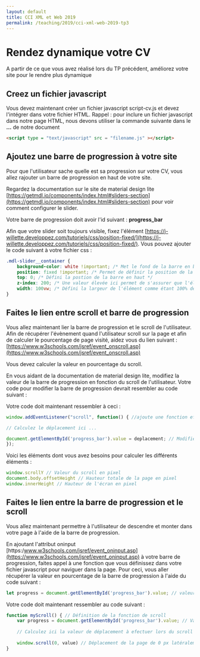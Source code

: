 ```yaml
---
layout: default
title: CCI XML et Web 2019
permalink: /teaching/2019/cci-xml-web-2019-tp3
---
```


# Rendez dynamique votre CV
A partir de ce que vous avez réalisé lors du TP précédent, améliorez votre site pour le rendre plus dynamique

## Creez un fichier javascript
Vous devez maintenant créer un fichier javascript script-cv.js et devez l'intégrer dans votre fichier HTML.
Rappel : pour inclure un fichier javascript dans notre page HTML, nous devons utiliser la commande suivante dans le **<head>...</head>** de notre document
``` html
<script type = "text/javascript" src = "filename.js" ></script>
```

## Ajoutez une barre de progression à votre site
Pour que l'utilisateur sache quelle est sa progression sur votre CV, vous allez rajouter un barre de progression en haut de votre site.

Regardez la documentation sur le site de material design lite [https://getmdl.io/components/index.html#sliders-section](https://getmdl.io/components/index.html#sliders-section) pour voir comment configurer le slider.

Votre barre de progression doit avoir l'id suivant : **progress_bar**

Afin que votre slider soit toujours visible, fixez l'élément [https://j-willette.developpez.com/tutoriels/css/position-fixed/](https://j-willette.developpez.com/tutoriels/css/position-fixed/). Vous pouvez ajouter le code suivant à votre fichier css :
```css
.mdl-slider__container {
    background-color: white !important; /* Met le fond de la barre en blanc */
    position: fixed !important; /* Permet de définir la position de la barre comme fixe */
    top: 0; /* Défini la postion de la barre en haut */
    z-index: 200; /* Une valeur élevée ici permet de s'assurer que l'élément est au dessus des autres */
    width: 100vw; /* Défini la largeur de l'élément comme étant 100% de la largeur de l'écran */
}
```

## Faites le lien entre scroll et barre de progression
Vous allez maintenant lier la barre de progression et le scroll de l'utilisateur. Afin de récupérer l'évènement quand l'utilisateur scroll sur la page et afin de calculer le pourcentage de page visité, aidez vous du lien suivant : [https://www.w3schools.com/jsref/event_onscroll.asp](https://www.w3schools.com/jsref/event_onscroll.asp)

Vous devez calculer la valeur en pourcentage du scroll.

En vous aidant de la documentation de material design lite, modifiez la valeur de la barre de progression en fonction du scroll de l'utilisateur. Votre code pour modifier la barre de progression devrait resembler au code suivant :

Votre code doit maintenant ressembler à ceci :
```javascript
window.addEventListener("scroll", function() { //ajoute une fonction efectuée lorsque l'utilisateur scroll sur la page

// Calculez le déplacement ici ...

document.getElementById('progress_bar').value = deplacement; // Modifie la valeur de la barre de progression pour qu'elle corresponde au déplacement du scroll
});
```
Voici les éléments dont vous avez besoins pour calculer les différents éléments :
```javascript
window.scrollY // Valeur du scroll en pixel
document.body.offsetHeight // Hauteur totale de la page en pixel
window.innerHeight // Hauteur de l'écran en pixel
```

## Faites le lien entre la barre de progression et le scroll
Vous allez maintenant permettre à l'utilisateur de descendre et monter dans votre page à l'aide de la barre de progression.

En ajoutant l'attribut oninput [https:/www.w3schools.com/jsref/event_oninput.asp](https://www.w3schools.com/jsref/event_oninput.asp) à votre barre de progression, faites appel à une fonction que vous définissez dans votre fichier javascript pour naviguer dans la page.
Pour ceci, vous aller récupérer la valeur en pourcentage de la barre de progression à l'aide du code suivant :
```javascript
let progress = document.getElementById('progress_bar').value; // valeur de la barre de progression
```
Votre code doit maintenant ressembler au code suivant :
```javascript
function myScroll() { // Définition de la fonction de scroll
    var progress = document.getElementById('progress_bar').value; // Valeur de la barre de progression
    
    // Calculez ici la valeur de déplacement à efectuer lors du scroll
    
    window.scroll(0, value) // Déplacement de la page de 0 px latéralement et 'value' px horizontalement
}
```
